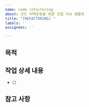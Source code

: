 ```yaml
---
name: code refactoring
about: 코드 리팩토링을 위한 깃헙 이슈 템플릿
title: "[REFACTORING] "
labels: ''
assignees: ''

---
```


## 목적
>
## 작업 상세 내용
- [ ]
## 참고 사항
